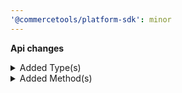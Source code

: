 ```yaml
---
'@commercetools/platform-sdk': minor
---
```


**Api changes**

<details>
<summary>Added Type(s)</summary>

- added type `RecurringOrderDeletedMessage`
- added type `RecurringOrderDeletedMessagePayload`
</details>

<details>
<summary>Added Method(s)</summary>

- added method `apiRoot.withProjectKey().recurringOrders().withId().delete()`
- added method `apiRoot.withProjectKey().recurringOrders().withKey().delete()`
</details>
